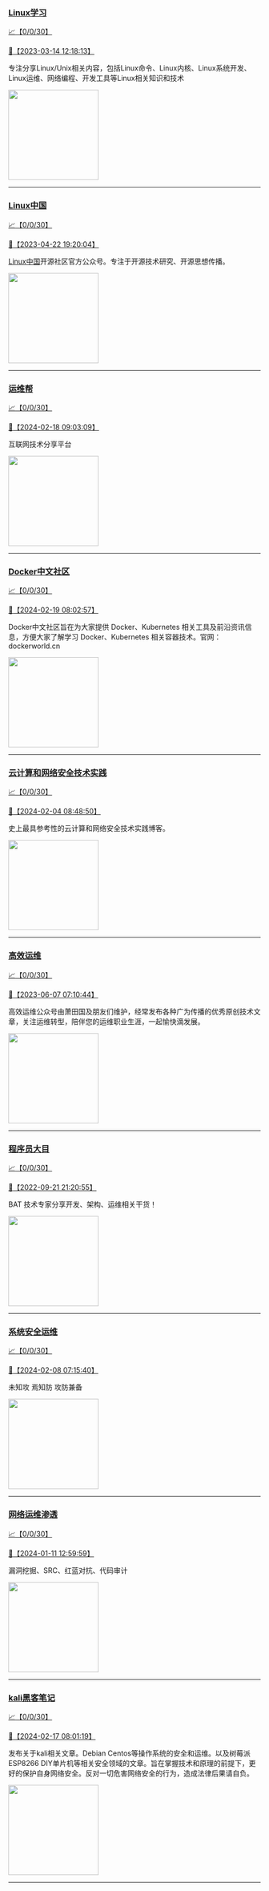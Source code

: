 
### [Linux学习](http://wechat.doonsec.com/wechat_echarts/?biz=MzI4MDEwNzAzNg==)

[:chart_with_upwards_trend:【0/0/30】](http://wechat.doonsec.com/wechat_echarts/?biz=MzI4MDEwNzAzNg==)

[:camera_flash:【2023-03-14 12:18:13】](https://mp.weixin.qq.com/s?__biz=MzI4MDEwNzAzNg==&mid=2649460110&idx=2&sn=d76412a9e0687ffe50c359ea4332a1a2&chksm=f3a2acfdc4d525ebb2f44288f886f46ce16507e0305ee1fcc74cb305757dd68610e87f461665&scene=27#wechat_redirect)

专注分享Linux/Unix相关内容，包括Linux命令、Linux内核、Linux系统开发、Linux运维、网络编程、开发工具等Linux相关知识和技术

<img align="top" width="180" src="http://open.weixin.qq.com/qr/code?username=gh_cb990d3ccd5f" alt="" />

---


### [Linux中国](http://wechat.doonsec.com/wechat_echarts/?biz=MjM5NjQ4MjYwMQ==)

[:chart_with_upwards_trend:【0/0/30】](http://wechat.doonsec.com/wechat_echarts/?biz=MjM5NjQ4MjYwMQ==)

[:camera_flash:【2023-04-22 19:20:04】](https://mp.weixin.qq.com/s?__biz=MjM5NjQ4MjYwMQ==&mid=2664678930&idx=3&sn=e1cd00ae476511afb34f4785124fb41a&chksm=bdcffd548ab87442b492af73b3af4e275b5439bd53b739798b806ed6947ab03e47e8efbe9a59&scene=27#wechat_redirect)

[Linux中国](https://linux.cn/)开源社区官方公众号。专注于开源技术研究、开源思想传播。

<img align="top" width="180" src="http://open.weixin.qq.com/qr/code?username=gh_52ef55f8adfd" alt="" />

---


### [运维帮](http://wechat.doonsec.com/wechat_echarts/?biz=MzA3MzYwNjQ3NA==)

[:chart_with_upwards_trend:【0/0/30】](http://wechat.doonsec.com/wechat_echarts/?biz=MzA3MzYwNjQ3NA==)

[:camera_flash:【2024-02-18 09:03:09】](https://mp.weixin.qq.com/s?__biz=MzA3MzYwNjQ3NA==&mid=2651301313&idx=1&sn=968508c3084bed86c1b0c8d4bce6a3a1&chksm=85ebcac81642718a0c3c2c361b768b105d9da662e5f0b4c95688fe2b72f67a15bec76d2a0a1c&scene=27&key=fb4f774344962fc8e2d80e64f4d14d94c3879f22f0b45119bc561ae3d07d6fb5b6090577c728e06a1335e3fea842beb500c07cb68e189ad3ea6f6de441e40a2139836e78c1e189f8cb6769843f7b4522255422061808935f82830bf46e04cfb9b527ed162d22f5cf508d949aa6b98ead912c271f6c80b08f4779845468421007&ascene=0&uin=MzgxODQ4MjMz&devicetype=Windows+10+x64&version=63090819&lang=zh_CN&countrycode=GY&exportkey=n_ChQIAhIQ557o9J9cIyZDi2FnqH0XsxLgAQIE97dBBAEAAAAAAEtiKoCZqlcAAAAOpnltbLcz9gKNyK89dVj0NFy1J8wo2Gz5mdEjz142iFhMRT0HywWtMCUI8DRKX8i2CSLXyTuENhkUVKOqmHan%2FZ8Ur51Jiehzj2wWKMeqZvBRnSPfHHRTh9xHBRFnudO%2FIKoHBzxF2iv%2BLYGaEFHYfTfIb9O1pDBKa9xWpYXh5TKDJ99f7v67Kr72T57otxpWJYv3m152Q8rUBEAzZoeagNXbhTKmz5bOLHQolbuZDtJxubJDHI%2F12l4uZWxT9%2F7c1T0PA5KzEL9s&acctmode=0&pass_ticket=4WGrP8KQEhTm3hIaEj7UZ5%2F5wRmsbxUGPnmGk4r%2BRD8j5lTNm0B%2Bgsd5Yjc3dO%2F9zEnffNkp4GrgiPPbtNE9Bw%3D%3D&wx_header=1&scene=27#wechat_redirect)

互联网技术分享平台

<img align="top" width="180" src="http://open.weixin.qq.com/qr/code?username=gh_445a39329cd8" alt="" />

---


### [Docker中文社区](http://wechat.doonsec.com/wechat_echarts/?biz=MzI1NzI5NDM4Mw==)

[:chart_with_upwards_trend:【0/0/30】](http://wechat.doonsec.com/wechat_echarts/?biz=MzI1NzI5NDM4Mw==)

[:camera_flash:【2024-02-19 08:02:57】](https://mp.weixin.qq.com/s?__biz=MzI1NzI5NDM4Mw==&mid=2247496773&idx=1&sn=402378b0d05098de1fd78c14c436d0eb&chksm=eb846a7de86173a4bd974a75c7e741a25ae2b6032462cc55e933c18fc39430ce86fbdd9dc06c&scene=27#wechat_redirect)

Docker中文社区旨在为大家提供 Docker、Kubernetes 相关工具及前沿资讯信息，方便大家了解学习 Docker、Kubernetes 相关容器技术。官网：dockerworld.cn

<img align="top" width="180" src="http://open.weixin.qq.com/qr/code?username=gh_8620cb9f61a5" alt="" />

---


### [云计算和网络安全技术实践](http://wechat.doonsec.com/wechat_echarts/?biz=MzA3MjM5MDc2Nw==)

[:chart_with_upwards_trend:【0/0/30】](http://wechat.doonsec.com/wechat_echarts/?biz=MzA3MjM5MDc2Nw==)

[:camera_flash:【2024-02-04 08:48:50】](https://mp.weixin.qq.com/s?__biz=MzA3MjM5MDc2Nw==&mid=2650748225&idx=1&sn=fb503f3cb358760547dc3e3984d62888&chksm=86376cf994e0945b45dd439e790ed339bbd6a690df3151e2f8998defd789acd9e497e899d747&scene=27&key=b4b838b4b33bd7f7b46d100d17816f0ba9550fef57e708596d817bfe5b29140985686b96a256629b4ff0c4875b24c977fbfe563d0dec9c6aaf0d8aa31a9147ba0bab8e6df3463707a31f2fc9f8515785bd5bf2e547741af9623be34cc1890482d79d4ff5c97ee44e531c9e6808f88bb81b99f55c89a3a1a5937fb5d7d044c270&ascene=0&uin=MzgxODQ4MjMz&devicetype=Windows+10+x64&version=63090819&lang=zh_CN&countrycode=GY&exportkey=n_ChQIAhIQC%2Fsh9bQcunBt26fYooGmRBLgAQIE97dBBAEAAAAAAIsdJbuEP9AAAAAOpnltbLcz9gKNyK89dVj0xgUcMg%2FbZrgcc5ljKqDNK8fXCfrrWF%2BCnlkmnxUmFkttvyn%2F2Y6RXpaHktiP7D4L7vxq%2BE%2B8ag49IxeLfAfrcUypM7jcHTv6a8DlhoYVsJyUCFqJohZvIe7RIVsOu6E0ia9k0TObyq7963ikzaScW%2BvbWYIFX3a%2FW1Lbu%2B3KQ%2FmdoUTUJvhQjcmGa7dHDY8unB1WNc4tSA4B1VBDdCyp0iT%2BK1o8LKgzPeSbn65j%2FNaE3T6l9SxxOAr%2B&acctmode=0&pass_ticket=X43Evx9CzeXJHmfoaAvKFjXWRq5Hzm5IId6XehjfYWS5gSzAqx0ShW5aCHtsjqi%2BerAzq2n2prwsFPZtFEN9CQ%3D%3D&wx_header=1&scene=27#wechat_redirect)

史上最具参考性的云计算和网络安全技术实践博客。

<img align="top" width="180" src="http://open.weixin.qq.com/qr/code?username=gh_34d6b0cb5633" alt="" />

---


### [高效运维](http://wechat.doonsec.com/wechat_echarts/?biz=MzA4Nzg5Nzc5OA==)

[:chart_with_upwards_trend:【0/0/30】](http://wechat.doonsec.com/wechat_echarts/?biz=MzA4Nzg5Nzc5OA==)

[:camera_flash:【2023-06-07 07:10:44】](https://mp.weixin.qq.com/s?__biz=MzA4Nzg5Nzc5OA==&mid=2651734637&idx=4&sn=2e47f69f965e98f599fed75ddb3837ef&chksm=8bc881c4bcbf08d2df71b5670c0499709a5281229287b15d178de64108ac464cd1f023287884&scene=27#wechat_redirect)

高效运维公众号由萧田国及朋友们维护，经常发布各种广为传播的优秀原创技术文章，关注运维转型，陪伴您的运维职业生涯，一起愉快滴发展。

<img align="top" width="180" src="http://open.weixin.qq.com/qr/code?username=gh_0fdeda7cb50a" alt="" />

---


### [程序员大目](http://wechat.doonsec.com/wechat_echarts/?biz=MzI4ODQ3NjE2OA==)

[:chart_with_upwards_trend:【0/0/30】](http://wechat.doonsec.com/wechat_echarts/?biz=MzI4ODQ3NjE2OA==)

[:camera_flash:【2022-09-21 21:20:55】](https://mp.weixin.qq.com/s?__biz=MzI4ODQ3NjE2OA==&mid=2247500356&idx=1&sn=69754a844e3a51a5427a0efec6aa45bd&chksm=ec3f5f23db48d6353810ef9157baf1fc90adbd884423aba73bd00450e5e6777e6e46dbe30489&scene=27&key=512fb80aa4f22d2a8ac8a7af6059d9b697eaef75ed0476d4690fc363cab93d636f7775d20d20fd3b1cd8bc051e62783ef79a2497a6b927846f0446f0af1324426177ebc087d480f11223e6aa409b2a26ab3d9ac220856bd51003dc89dc5306590dc812175fea69cf84266821b6f428181384d29a2d5a699f58c3d897ce4f980a&ascene=15&uin=MTA3Mzc3OTIzNQ%3D%3D&devicetype=Windows+Server+2016+x64&version=63070517&lang=zh_CN&session_us=gh_5f81484d311e&exportkey=AfaIj87lbeDD6CwHew4i%2FSM%3D&acctmode=0&pass_ticket=nP6spRM8hMyiazMifMuFetRdSji3u6F4iU1PoNglFE6zGbwDRWX%2F4QyvCBMQQBay&wx_header=0&fontgear=2&scene=27#wechat_redirect)

BAT 技术专家分享开发、架构、运维相关干货！

<img align="top" width="180" src="http://open.weixin.qq.com/qr/code?username=gh_e6849e368b5f" alt="" />

---


### [系统安全运维](http://wechat.doonsec.com/wechat_echarts/?biz=Mzk0NjE0NDc5OQ==)

[:chart_with_upwards_trend:【0/0/30】](http://wechat.doonsec.com/wechat_echarts/?biz=Mzk0NjE0NDc5OQ==)

[:camera_flash:【2024-02-08 07:15:40】](https://mp.weixin.qq.com/s?__biz=Mzk0NjE0NDc5OQ==&mid=2247522812&idx=1&sn=87f73b68b28e51927c771e3e92b22cc6&chksm=c28668c2173330b35722d06890b2d9b3e0c1f285de7b713ca05eb19b3184135a6881a7c3c202&scene=27#wechat_redirect)

未知攻 焉知防 攻防兼备

<img align="top" width="180" src="http://open.weixin.qq.com/qr/code?username=gh_2c298b630170" alt="" />

---


### [网络运维渗透](http://wechat.doonsec.com/wechat_echarts/?biz=MzA3MjMxODUwNg==)

[:chart_with_upwards_trend:【0/0/30】](http://wechat.doonsec.com/wechat_echarts/?biz=MzA3MjMxODUwNg==)

[:camera_flash:【2024-01-11 12:59:59】](https://mp.weixin.qq.com/s?__biz=MzA3MjMxODUwNg==&mid=2247486338&idx=1&sn=a3c369eb24d1c8e08490f3942159dd64&chksm=9eac6448f21ee9b026eef6f33120562027b8176e695d02156453d395d62a7119a00be69eed7e&scene=27#wechat_redirect)

漏洞挖掘、SRC、红蓝对抗、代码审计

<img align="top" width="180" src="http://open.weixin.qq.com/qr/code?username=gh_304f5239b3b0" alt="" />

---


### [kali黑客笔记](http://wechat.doonsec.com/wechat_echarts/?biz=MzkxMzIwNTY1OA==)

[:chart_with_upwards_trend:【0/0/30】](http://wechat.doonsec.com/wechat_echarts/?biz=MzkxMzIwNTY1OA==)

[:camera_flash:【2024-02-17 08:01:19】](https://mp.weixin.qq.com/s?__biz=MzkxMzIwNTY1OA==&mid=2247503254&idx=1&sn=450f9a6ca747a6502abdaea026897958&chksm=c0f5f3626d393b393fbcc772f18a5aa8d96d70874ff4e172f822474451ed1fc629705c632249&scene=27&key=46e39672caee444a44abc713abe41aa0e779c04a1226157f2b39b8df95e792ff4a94d9d655da81f9c77c1fbf3a64c87fee631d8805109256c8a373c1383bfe3e87a15c119a109301c85df6b626943f2824b10bda4e784cb98386ec354ad3c2c358410c28d8da692b88c7a6b0b0042724f056983671211f328e7d7452f7f1fab6&ascene=0&uin=MzgxODQ4MjMz&devicetype=Windows+10+x64&version=63090819&lang=zh_CN&countrycode=GY&exportkey=n_ChQIAhIQuZpPN0Mr5cFPkVqnjcanWRLgAQIE97dBBAEAAAAAAIeuMWREz1gAAAAOpnltbLcz9gKNyK89dVj0qtX%2B4LS0cCqWQKMjlW%2F7sIQ%2FXt2t57GR79JpxvJEN2M5D1RXYAQGMWrLX%2FGMQ7cvOboTi24FVv7vdf%2FQIxCAnnj5UGbMS50ZYXkMyNN8Omskt3JKdo99Q4H9c0oNQ3i4EqAboryNfIg8MEC%2FBwHBMwTRSkc%2FBisRbLRWPX9xX1rOjFowUWxwlfhsQqIrqtMxuCErKKmOFFdfVdb83NYvoNe4bo%2FlXO9jq7K9U2UyyRcLB3xi233Vn7O1&acctmode=0&pass_ticket=r%2F3kXwok4sSE9Z7vuEKYx6vezwBKh5I%2BazIej7SHSsH9Np40%2B8pCW5yL1DscTxHIjPEM8DMPDh3de2pWojfjuw%3D%3D&wx_header=1&scene=27#wechat_redirect)

发布关于kali相关文章。Debian Centos等操作系统的安全和运维。以及树莓派 ESP8266 DIY单片机等相关安全领域的文章。旨在掌握技术和原理的前提下，更好的保护自身网络安全。反对一切危害网络安全的行为，造成法律后果请自负。

<img align="top" width="180" src="http://open.weixin.qq.com/qr/code?username=gh_fbcaf351ddc1" alt="" />

---

